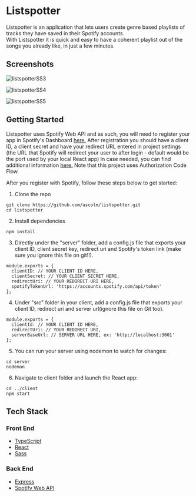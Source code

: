 # Listspotter
Listspotter is an application that lets users create genre based playlists of tracks they have saved in their Spotify accounts. <br>
With Listspotter it is quick and easy to have a coherent playlist out of the songs you already like, in just a few minutes.

## Screenshots
![listspotterSS3](https://user-images.githubusercontent.com/65975591/113475350-5c90a580-9475-11eb-9407-3982e427a6ba.png)

![listspotterSS4](https://user-images.githubusercontent.com/65975591/113475359-674b3a80-9475-11eb-8140-c23d0e5996e9.png)

![listspotterSS5](https://user-images.githubusercontent.com/65975591/113475362-6c0fee80-9475-11eb-981a-da925b7308ef.png)

## Getting Started
Listspotter uses Spotify Web API and as such, you will need to register your app in Spotify's Dashboard [here.](https://developer.spotify.com/dashboard/login) After registration you should have a client ID, a client secret and have your redirect URL entered in project settings (the URL that Spotify will redirect your user to after login - default would be the port used by your local React app) In case needed, you can find additional information [here.](https://developer.spotify.com/documentation/general/guides/authorization-guide/) Note that this project uses Authorization Code Flow.

After you register with Spotify, follow these steps below to get started:

1. Clone the repo
```
git clone https://github.com/ascolm/listspotter.git
cd listspotter
```

2. Install dependencies
```
npm install
```

3. Directly under the "server" folder, add a config.js file that exports your client ID, client secret key, redirect uri and Spotify's token link (make sure you ignore this file on git!!).
```
module.exports = {
  clientID: // YOUR CLIENT ID HERE,
  clientSecret: // YOUR CLIENT SECRET HERE,
  redirectUri: // YOUR REDIRECT URI HERE,
  spotifyTokenUrl: 'https://accounts.spotify.com/api/token'
};
```

4. Under "src" folder in your client, add a config.js file that exports your client ID, redirect uri and server url(ignore this file on Git too).
```
module.exports = {
  clientId: // YOUR CLIENT ID HERE,
  redirectUri: // YOUR REDIRECT URI,
  serverBaseUrl: // SERVER URL HERE, ex: 'http://localhost:3001'
};
```

5. You can run your server using nodemon to watch for changes:
```
cd server
nodemon
```

6. Navigate to client folder and launch the React app:
```
cd ../client
npm start
```

## Tech Stack
### Front End
- [TypeScript](https://www.typescriptlang.org/)
- [React](https://reactjs.org/)
- [Sass](https://sass-lang.com/)

### Back End
- [Express](http://expressjs.com/)
- [Spotify Web API](https://developer.spotify.com/documentation/web-api/)
